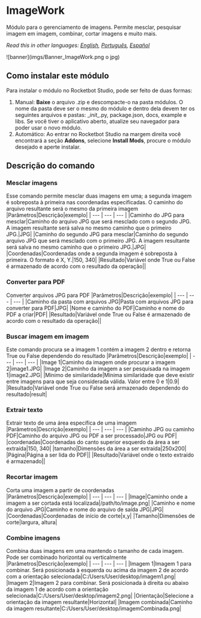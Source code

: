 # ImageWork
  
Módulo para o gerenciamento de imagens. Permite mesclar, pesquisar imagem em imagem, combinar, cortar imagens e muito mais.  

*Read this in other languages: [English](Manual_ImageWork.md), [Português](Manual_ImageWork.pr.md), [Español](Manual_ImageWork.es.md)*
  
![banner](imgs/Banner_ImageWork.png o jpg)
## Como instalar este módulo
  
Para instalar o módulo no Rocketbot Studio, pode ser feito de duas formas:
1. Manual: __Baixe__ o arquivo .zip e descompacte-o na pasta módulos. O nome da pasta deve ser o mesmo do módulo e dentro dela devem ter os seguintes arquivos e pastas: \__init__.py, package.json, docs, example e libs. Se você tiver o aplicativo aberto, atualize seu navegador para poder usar o novo módulo.
2. Automático: Ao entrar no Rocketbot Studio na margem direita você encontrará a seção **Addons**, selecione **Install Mods**, procure o módulo desejado e aperte instalar.  


## Descrição do comando

### Mesclar imagens
  
Esse comando permite mesclar duas imagens em uma; a segunda imagem é sobreposta à primeira nas coordenadas especificadas. O caminho do arquivo resultante será o mesmo da primeira imagem
|Parâmetros|Descrição|exemplo|
| --- | --- | --- |
|Caminho do JPG para mesclar|Caminho do arquivo JPG que será mesclado com o segundo JPG. A imagem resultante será salva no mesmo caminho que o primeiro JPG.|JPG|
|Caminho do segundo JPG para mesclar|Caminho do segundo arquivo JPG que será mesclado com o primeiro JPG. A imagem resultante será salva no mesmo caminho que o primeiro JPG.|JPG|
|Coordenadas|Coordenadas onde a segunda imagem é sobreposta à primeira. O formato é X, Y.|150, 340|
|Resultado|Variável onde True ou False é armazenado de acordo com o resultado da operação||

### Converter para PDF
  
Converter arquivos JPG para PDF
|Parâmetros|Descrição|exemplo|
| --- | --- | --- |
|Caminho da pasta com arquivos JPG|Pasta com arquivos JPG para converter para PDF|JPG|
|Nome e caminho do PDF|Caminho e nome do PDF a criar|PDF|
|Resultado|Variável onde True ou False é armazenado de acordo com o resultado da operação||

### Buscar imagem em imagem
  
Este comando procura se a imagem 1 contém a imagem 2 dentro e retorna True ou False dependendo do resultado
|Parâmetros|Descrição|exemplo|
| --- | --- | --- |
|Image 1|Caminho da imagem onde procurar a imagem 2|image1.JPG|
|Image 2|Caminho da imagem a ser pesquisada na imagem 1|image2.JPG|
|Mínimo de similaridade|Mínima similaridade que deve existir entre imagens para que seja considerada válida. Valor entre 0 e 1|0.9|
|Resultado|Variável onde True ou False será armazenado dependendo do resultado|result|

### Extrair texto
  
Extrair texto de uma área específica de uma imagem
|Parâmetros|Descrição|exemplo|
| --- | --- | --- |
|Caminho JPG ou caminho PDF|Caminho do arquivo JPG ou PDF a ser processado|JPG ou PDF|
|coordenadas|Coordenadas do canto superior esquerdo da área a ser extraída|150, 340|
|tamanho|Dimensões da área a ser extraída|250x200|
|Página|Página a ser lida do PDF||
|Resultado|Variável onde o texto extraído é armazenado||

### Recortar imagem
  
Corta uma imagem a partir de coordenadas
|Parâmetros|Descrição|exemplo|
| --- | --- | --- |
|Image|Caminho onde a imagem a ser cortada está localizada|/path/to/image.png|
|Caminho e nome do arquivo JPG|Caminho e nome do arquivo de saída JPG|JPG|
|Coordenadas|Coordenadas de início de corte|x,y|
|Tamanho|Dimensões de corte|largura, altura|

### Combine imagens
  
Combina duas imagens em uma mantendo o tamanho de cada imagem. Pode ser combinado horizontal ou verticalmente
|Parâmetros|Descrição|exemplo|
| --- | --- | --- |
|Imagem 1|Imagem 1 para combinar. Será posicionada à esquerda ou acima da imagem 2 de acordo com a orientação selecionada|C:/Users/User/desktop/imagem1.png|
|Imagem 2|Imagem 2 para combinar. Será posicionada à direita ou abaixo da imagem 1 de acordo com a orientação selecionada|C:/Users/User/desktop/imagem2.png|
|Orientação|Selecione a orientação da imagem resultante|Horizontal|
|Imagem combinada|Caminho da imagem resultante|C:/Users/User/desktop/imagemCombinada.png|
